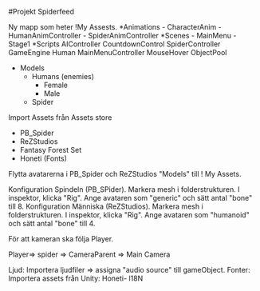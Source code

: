 ﻿#Projekt Spiderfeed

Ny mapp som heter !My Assests. 
*Animations
	- CharacterAnim
	- HumanAnimController
	- SpiderAnimController
*Scenes 
	- MainMenu
	- Stage1
*Scripts
	AIController
	CountdownControl
	SpiderController
	GameEngine
	Human
	MainMenuController
	MouseHover
	ObjectPool


* Models
	* Humans (enemies)
		* Female
		* Male
	* Spider

Import Assets från Assets store
- PB_Spider 
- ReZStudios
- Fantasy Forest Set
- Honeti (Fonts)

Flytta avatarerna i PB_Spider och ReZStudios "Models" till ! My Assets.

Konfiguration Spindeln (PB_SPider). 
Markera mesh i folderstrukturen. I inspektor, klicka "Rig". Ange avataren som "generic" och sätt antal "bone" till 8. 
Konfiguration Människa (ReZStudios). 
Markera mesh i folderstrukturen. I inspektor, klicka "Rig". Ange avataren som "humanoid" och sätt antal "bone" till 4. 

För att kameran ska följa Player. 

Player=> spider => CameraParent => Main Camera

Ljud: 
Importera ljudfiler => assigna "audio source" till gameObject.
Fonter: 
Importera assets från Unity: Honeti- l18N
